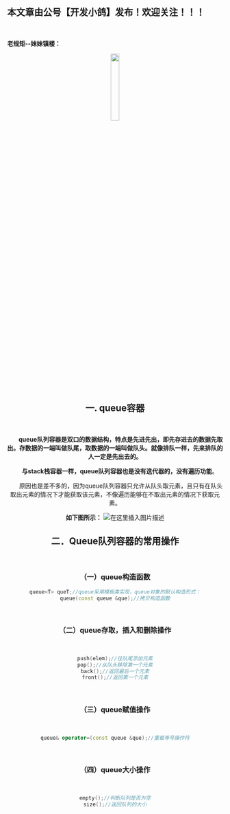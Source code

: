 ﻿## 本文章由公号【开发小鸽】发布！欢迎关注！！！
<br>

**老规矩--妹妹镇楼：**
<center>
<img src="https://img-blog.csdnimg.cn/20200721223424816.JPG"   width="20%">

## 一. queue容器
<br>

**&nbsp;  &nbsp;  &nbsp;  &nbsp; queue队列容器是双口的数据结构，特点是先进先出，即先存进去的数据先取出。存数据的一端叫做队尾，取数据的一端叫做队头。就像排队一样，先来排队的人一定是先出去的。**

**&nbsp;  &nbsp;  &nbsp;  &nbsp;与stack栈容器一样，queue队列容器也是没有迭代器的，没有遍历功能**。

&nbsp;  &nbsp;  &nbsp;  &nbsp;原因也是差不多的，因为queue队列容器只允许从队头取元素，且只有在队头取出元素的情况下才能获取该元素，不像遍历能够在不取出元素的情况下获取元素。


**如下图所示：**
 ![在这里插入图片描述](https://img-blog.csdnimg.cn/20200722101621656.png?x-oss-process=image/watermark,type_ZmFuZ3poZW5naGVpdGk,shadow_10,text_aHR0cHM6Ly9ibG9nLmNzZG4ubmV0L01yd3h4eHg=,size_16,color_FFFFFF,t_70)
<br>

## 二．Queue队列容器的常用操作
<br>

### （一）queue构造函数

```cpp
queue<T> queT;//queue采用模板类实现，queue对象的默认构造形式：
queue(const queue &que);//拷贝构造函数
```
<br>

### （二）queue存取，插入和删除操作
<br>

```cpp
push(elem);//往队尾添加元素
pop();//从队头移除第一个元素
back();//返回最后一个元素
front();//返回第一个元素
```
<br>

### （三）queue赋值操作
<br>

```cpp
queue& operator=(const queue &que);//重载等号操作符
```
<br>

### （四）queue大小操作
<br>

```cpp
empty();//判断队列是否为空
size();//返回队列的大小
```




